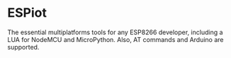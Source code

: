 # ESPiot
The essential multiplatforms tools for any ESP8266 developer, including a LUA for NodeMCU and MicroPython. Also, AT commands and Arduino are supported.
